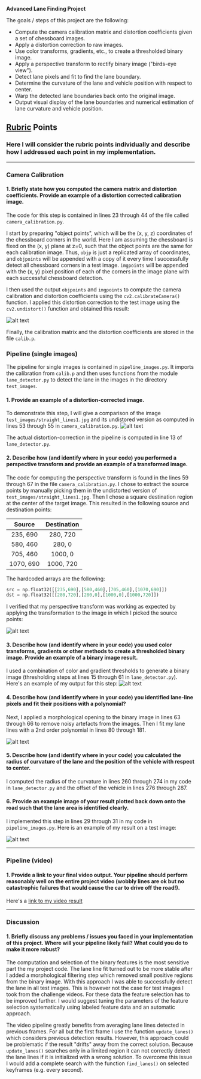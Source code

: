 **Advanced Lane Finding Project**

The goals / steps of this project are the following:

* Compute the camera calibration matrix and distortion coefficients given a set of chessboard images.
* Apply a distortion correction to raw images.
* Use color transforms, gradients, etc., to create a thresholded binary image.
* Apply a perspective transform to rectify binary image ("birds-eye view").
* Detect lane pixels and fit to find the lane boundary.
* Determine the curvature of the lane and vehicle position with respect to center.
* Warp the detected lane boundaries back onto the original image.
* Output visual display of the lane boundaries and numerical estimation of lane curvature and vehicle position.

[//]: # (Image References)

[image1]: ./undistorted_chessboard.png "Undistorted"
[image2]: ./undistorted_lines.png "Road Undistorted"
[image3]: ./thresholded.png "Binary Example"
[image4]: ./perspective_transform.png "Road Transformed"
[image5]: ./detected_lines.png "Fit Visual"
[image6]: ./output_images/test1.jpg "Output"
[video1]: ./project_video.mp4 "Video"

## [Rubric](https://review.udacity.com/#!/rubrics/571/view) Points

### Here I will consider the rubric points individually and describe how I addressed each point in my implementation.  

---

### Camera Calibration

#### 1. Briefly state how you computed the camera matrix and distortion coefficients. Provide an example of a distortion corrected calibration image.

The code for this step is contained in lines 23 through 44 of the file called `camera_calibration.py`.

I start by preparing "object points", which will be the (x, y, z) coordinates of the chessboard corners in the world. Here I am assuming the chessboard is fixed on the (x, y) plane at z=0, such that the object points are the same for each calibration image.  Thus, `objp` is just a replicated array of coordinates, and `objpoints` will be appended with a copy of it every time I successfully detect all chessboard corners in a test image.  `imgpoints` will be appended with the (x, y) pixel position of each of the corners in the image plane with each successful chessboard detection.

I then used the output `objpoints` and `imgpoints` to compute the camera calibration and distortion coefficients using the `cv2.calibrateCamera()` function.  I applied this distortion correction to the test image using the `cv2.undistort()` function and obtained this result: 

![alt text][image1]

Finally, the calibration matrix and the distortion coefficients are stored in the file `calib.p`.

### Pipeline (single images)

The pipeline for single images is contained in `pipeline_images.py`. It imports the calibration from `calib.p` and then uses functions from the module `lane_detector.py` to detect the lane in the images in the directory `test_images`.

#### 1. Provide an example of a distortion-corrected image.

To demonstrate this step, I will give a comparison of the image `test_images/straight_lines1.jpg` and its undistored version as computed in lines 53 through 55 in  `camera_calibration.py`.
![alt text][image2]

The actual distortion-correction in the pipeline is computed in line 13 of `lane_detector.py`.

#### 2. Describe how (and identify where in your code) you performed a perspective transform and provide an example of a transformed image.

The code for computing the perspective transform is found in the lines 59 through 67 in the file `camera_calibration.py`. I chose to extract the source points by manually picking them in the undistorted version of `test_images/straight_lines1.jpg`. Then I chose a square destination region at the center of the target image. This resulted in the following source and destination points:

| Source        | Destination   | 
|:-------------:|:-------------:| 
| 235, 690      | 280, 720        | 
| 580, 460      | 280, 0      |
| 705, 460     | 1000, 0      |
| 1070, 690      | 1000, 720        |

The hardcoded arrays are the following:

```python
src = np.float32([[235,690],[580,460],[705,460],[1070,690]])
dst = np.float32([[280,720],[280,0],[1000,0],[1000,720]])
```

I verified that my perspective transform was working as expected by applying the transformation to the image in which I picked the source points:

![alt text][image4]

#### 3. Describe how (and identify where in your code) you used color transforms, gradients or other methods to create a thresholded binary image.  Provide an example of a binary image result.

I used a combination of color and gradient thresholds to generate a binary image (thresholding steps at lines 15 through 61 in `lane_detector.py`).  Here's an example of my output for this step:
![alt text][image3]


#### 4. Describe how (and identify where in your code) you identified lane-line pixels and fit their positions with a polynomial?

Next, I applied a morphological opening to the binary image in lines 63 through 66 to remove noisy artefacts from the images. Then I fit my lane lines with a 2nd order polynomial in lines 80 through 181.

![alt text][image5]

#### 5. Describe how (and identify where in your code) you calculated the radius of curvature of the lane and the position of the vehicle with respect to center.

I computed the radius of the curvature in lines 260 through 274 in my code in `lane_detector.py` and the offset of the vehicle in lines 276 through 287.

#### 6. Provide an example image of your result plotted back down onto the road such that the lane area is identified clearly.

I implemented this step in lines 29 through 31 in my code in `pipeline_images.py`.  Here is an example of my result on a test image:

![alt text][image6]

---

### Pipeline (video)

#### 1. Provide a link to your final video output.  Your pipeline should perform reasonably well on the entire project video (wobbly lines are ok but no catastrophic failures that would cause the car to drive off the road!).

Here's a [link to my video result](./output.mp4)

---

### Discussion

#### 1. Briefly discuss any problems / issues you faced in your implementation of this project.  Where will your pipeline likely fail?  What could you do to make it more robust?

The computation and selection of the binary features is the most sensitive part the my project code. The lane line fit turned out to be more stable after I added a morphological filtering step which removed small positive regions from the binary image. With this approach I was able to successfully detect the lane in all test images. This is however not the case for test images I took from the challenge videos. For these data the feature selection has to be improved further. I would suggest tuning the parameters of the feature selection systematically using labeled feature data and an automatic approach.

The video pipeline greatly benefits from averaging lane lines detected in previous frames. For all but the first frame I use the function `update_lanes()` which considers previous detection results. However, this approach could be problematic if the result "drifts" away from the correct solution. Because `update_lanes()` searches only in a limited region it can not correctly detect the lane lines if it is initialized with a wrong solution.
To overcome this issue I would add a complete search with the function `find_lanes()` on selected keyframes (e.g. every second).


